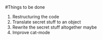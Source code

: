 #Things to be done

1. Restructuring the code
2. Translate secret stuff to an object
3. Rewrite the secret stuff altogether maybe
4. Improve cat-mode
